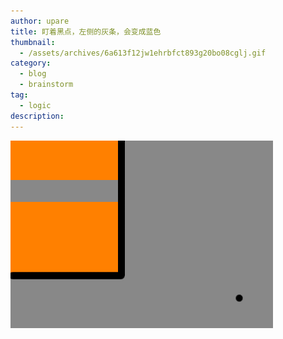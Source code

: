 ```yaml
---
author: upare
title: 盯着黑点，左侧的灰条，会变成蓝色
thumbnail:
  - /assets/archives/6a613f12jw1ehrbfct893g20bo08cglj.gif
category:
  - blog
  - brainstorm
tag:
  - logic
description: 
---
```

![](/assets/archives/6a613f12jw1ehrbfct893g20bo08cglj.gif)